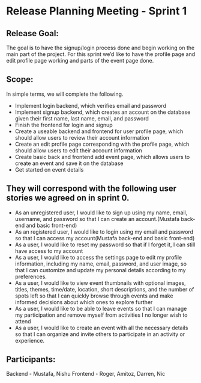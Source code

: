 ﻿# Release Planning Meeting - Sprint 1


## Release Goal:
The goal is to have the signup/login process done and begin working on the main part of the project. For this sprint we’d like to have the profile page and edit profile page working and parts of the event page done.


## Scope:
In simple terms, we will complete the following.
* Implement login backend, which verifies email and password
* Implement signup backend, which creates an account on the database given their first name, last name, email, and password
* Finish the frontend for login and signup
* Create a useable backend and frontend for user profile page, which should allow users to review their account information
* Create an edit profile page corresponding with the profile page, which should allow users to edit their account information
* Create basic back and frontend add event page, which allows users to create an event and save it on the database
* Get started on event details


## They will correspond with the following user stories we agreed on in sprint 0.
* As an unregistered user, I would like to sign up using my name, email, username, and password so that I can create an account.(Mustafa back-end and basic front-end)
* As an registered user, I would like to login using my email and password so that I can access my account(Mustafa back-end and basic front-end)
* As a user, I would like to reset my password so that if I forget it, I can still have access to my account
* As a user, I would like to access the settings page to edit my profile information, including my name, email, password, and user image, so that I can customize and update my personal details according to my preferences.
* As a user, I would like to view event thumbnails with optional images, titles, themes, time/date, location, short descriptions, and the number of spots left so that I can quickly browse through events and make informed decisions about which ones to explore further
* As a user, I would like to be able to leave events so that I can manage my participation and remove myself from activities I no longer wish to attend
* As a user, I would like to create an event with all the necessary details so that I can organize and invite others to participate in an activity or experience.
## Participants: 
Backend - Mustafa, Nishu
Frontend - Roger, Amitoz, Darren, Nic
